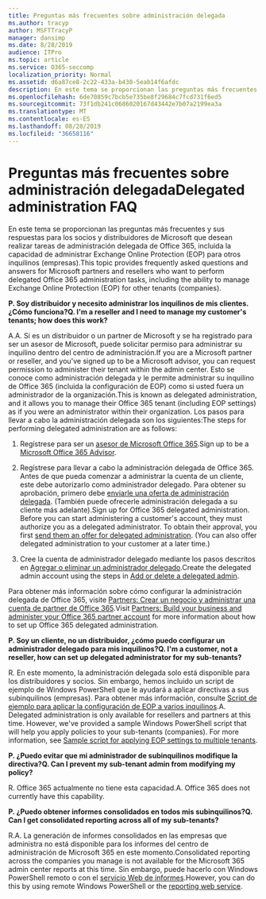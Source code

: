 ```yaml
---
title: Preguntas más frecuentes sobre administración delegada
ms.author: tracyp
author: MSFTTracyP
manager: dansimp
ms.date: 8/28/2019
audience: ITPro
ms.topic: article
ms.service: O365-seccomp
localization_priority: Normal
ms.assetid: d6a87ce8-2c22-433a-b430-5eab14f6afdc
description: En este tema se proporcionan las preguntas más frecuentes y sus respuestas para los socios y distribuidores de Microsoft que desean realizar tareas de administración delegada de Office 365, incluida la capacidad de administrar Exchange Online Protection (EOP) para otros inquilinos (empresas).
ms.openlocfilehash: 6de70859c7bcb5e735be8f29684c7fcd731f6ed5
ms.sourcegitcommit: 73f1db241c0686020167d43442e7b07a2199ea3a
ms.translationtype: MT
ms.contentlocale: es-ES
ms.lasthandoff: 08/28/2019
ms.locfileid: "36658116"
---
```

# <a name="delegated-administration-faq"></a><span data-ttu-id="559e9-103">Preguntas más frecuentes sobre administración delegada</span><span class="sxs-lookup"><span data-stu-id="559e9-103">Delegated administration FAQ</span></span>

<span data-ttu-id="559e9-104">En este tema se proporcionan las preguntas más frecuentes y sus respuestas para los socios y distribuidores de Microsoft que desean realizar tareas de administración delegada de Office 365, incluida la capacidad de administrar Exchange Online Protection (EOP) para otros inquilinos (empresas).</span><span class="sxs-lookup"><span data-stu-id="559e9-104">This topic provides frequently asked questions and answers for Microsoft partners and resellers who want to perform delegated Office 365 administration tasks, including the ability to manage Exchange Online Protection (EOP) for other tenants (companies).</span></span>
  
 <span data-ttu-id="559e9-105">**P. Soy distribuidor y necesito administrar los inquilinos de mis clientes. ¿Cómo funciona?**</span><span class="sxs-lookup"><span data-stu-id="559e9-105">**Q. I'm a reseller and I need to manage my customer's tenants; how does this work?**</span></span>
  
<span data-ttu-id="559e9-106">A.</span><span class="sxs-lookup"><span data-stu-id="559e9-106">A.</span></span> <span data-ttu-id="559e9-107">Si es un distribuidor o un partner de Microsoft y se ha registrado para ser un asesor de Microsoft, puede solicitar permiso para administrar su inquilino dentro del centro de administración.</span><span class="sxs-lookup"><span data-stu-id="559e9-107">If you are a Microsoft partner or reseller, and you've signed up to be a Microsoft advisor, you can request permission to administer their tenant within the admin center.</span></span> <span data-ttu-id="559e9-108">Esto se conoce como administración delegada y le permite administrar su inquilino de Office 365 (incluida la configuración de EOP) como si usted fuera un administrador de la organización.</span><span class="sxs-lookup"><span data-stu-id="559e9-108">This is known as delegated administration, and it allows you to manage their Office 365 tenant (including EOP settings) as if you were an administrator within their organization.</span></span> <span data-ttu-id="559e9-109">Los pasos para llevar a cabo la administración delegada son los siguientes:</span><span class="sxs-lookup"><span data-stu-id="559e9-109">The steps for performing delegated administration are as follows:</span></span>
  
1. <span data-ttu-id="559e9-110">Regístrese para ser un [asesor de Microsoft Office 365](https://aka.ms/cloudbenefits).</span><span class="sxs-lookup"><span data-stu-id="559e9-110">Sign up to be a [Microsoft Office 365 Advisor](https://aka.ms/cloudbenefits).</span></span>

2. <span data-ttu-id="559e9-p102">Regístrese para llevar a cabo la administración delegada de Office 365. Antes de que pueda comenzar a administrar la cuenta de un cliente, este debe autorizarlo como administrador delegado. Para obtener su aprobación, primero debe [enviarle una oferta de administración delegada](https://go.microsoft.com/fwlink/?LinkId=396829). (También puede ofrecerle administración delegada a su cliente más adelante).</span><span class="sxs-lookup"><span data-stu-id="559e9-p102">Sign up for Office 365 delegated administration. Before you can start administering a customer's account, they must authorize you as a delegated administrator. To obtain their approval, you first [send them an offer for delegated administration](https://go.microsoft.com/fwlink/?LinkId=396829). (You can also offer delegated administration to your customer at a later time.)</span></span>

3. <span data-ttu-id="559e9-115">Cree la cuenta de administrador delegado mediante los pasos descritos en [Agregar o eliminar un administrador delegado](https://go.microsoft.com/fwlink/?LinkId=396831).</span><span class="sxs-lookup"><span data-stu-id="559e9-115">Create the delegated admin account using the steps in [Add or delete a delegated admin](https://go.microsoft.com/fwlink/?LinkId=396831).</span></span>

<span data-ttu-id="559e9-116">Para obtener más información sobre cómo configurar la administración delegada de Office 365, visite [Partners: Crear un negocio y administrar una cuenta de partner de Office 365](https://go.microsoft.com/fwlink/?LinkId=301485).</span><span class="sxs-lookup"><span data-stu-id="559e9-116">Visit [Partners: Build your business and administer your Office 365 partner account](https://go.microsoft.com/fwlink/?LinkId=301485) for more information about how to set up Office 365 delegated administration.</span></span>
  
 <span data-ttu-id="559e9-117">**P. Soy un cliente, no un distribuidor, ¿cómo puedo configurar un administrador delegado para mis inquilinos?**</span><span class="sxs-lookup"><span data-stu-id="559e9-117">**Q. I'm a customer, not a reseller, how can set up delegated administrator for my sub-tenants?**</span></span>
  
<span data-ttu-id="559e9-p103">R. En este momento, la administración delegada solo está disponible para los distribuidores y socios. Sin embargo, hemos incluido un script de ejemplo de Windows PowerShell que le ayudará a aplicar directivas a sus subinquilinos (empresas). Para obtener más información, consulte [Script de ejemplo para aplicar la configuración de EOP a varios inquilinos](sample-script-for-applying-eop-settings-to-multiple-tenants.md).</span><span class="sxs-lookup"><span data-stu-id="559e9-p103">A. Delegated administration is only available for resellers and partners at this time. However, we've provided a sample Windows PowerShell script that will help you apply policies to your sub-tenants (companies). For more information, see [Sample script for applying EOP settings to multiple tenants](sample-script-for-applying-eop-settings-to-multiple-tenants.md).</span></span>
  
 <span data-ttu-id="559e9-122">**P. ¿Puedo evitar que mi administrador de subinquilinos modifique la directiva?**</span><span class="sxs-lookup"><span data-stu-id="559e9-122">**Q. Can I prevent my sub-tenant admin from modifying my policy?**</span></span>
  
<span data-ttu-id="559e9-p104">R. Office 365 actualmente no tiene esta capacidad.</span><span class="sxs-lookup"><span data-stu-id="559e9-p104">A. Office 365 does not currently have this capability.</span></span>
  
 <span data-ttu-id="559e9-125">**P. ¿Puedo obtener informes consolidados en todos mis subinquilinos?**</span><span class="sxs-lookup"><span data-stu-id="559e9-125">**Q. Can I get consolidated reporting across all of my sub-tenants?**</span></span>
  
<span data-ttu-id="559e9-126">R.</span><span class="sxs-lookup"><span data-stu-id="559e9-126">A.</span></span> <span data-ttu-id="559e9-127">La generación de informes consolidados en las empresas que administra no está disponible para los informes del centro de administración de Microsoft 365 en este momento.</span><span class="sxs-lookup"><span data-stu-id="559e9-127">Consolidated reporting across the companies you manage is not available for the Microsoft 365 admin center reports at this time.</span></span> <span data-ttu-id="559e9-128">Sin embargo, puede hacerlo con Windows PowerShell remoto o con el [servicio Web de informes](https://go.microsoft.com/fwlink/?LinkId=279926).</span><span class="sxs-lookup"><span data-stu-id="559e9-128">However, you can do this by using remote Windows PowerShell or the [reporting web service](https://go.microsoft.com/fwlink/?LinkId=279926).</span></span>
